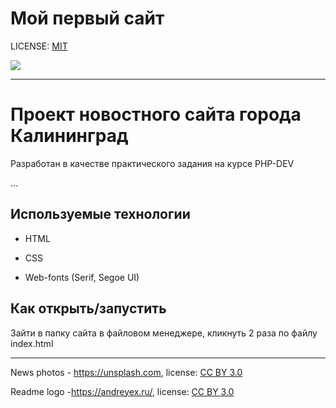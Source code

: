 # Мой первый сайт

LICENSE: [MIT](/license.md)

![](/5.11/images/Web.jpg)

---

# Проект новостного сайта города Калининград

Разработан в качестве практического задания на курсе PHP-DEV

…

## Используемые технологии

* HTML

* CSS 

* Web-fonts (Serif, Segoe UI)

## Как открыть/запустить

Зайти в папку сайта в файловом менеджере, кликнуть 2 раза по файлу index.html


---

News photos - https://unsplash.com, license: [CC BY 3.0](https://creativecommons.org/licenses/by/3.0)

Readme logo -https://andreyex.ru/, license: [CC BY 3.0](https://creativecommons.org/licenses/by/3.0)